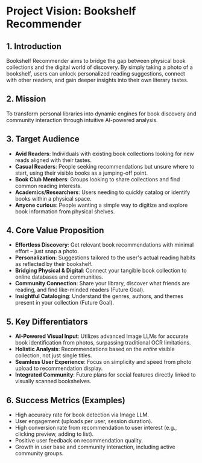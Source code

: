 # Project Vision: Bookshelf Recommender

## 1. Introduction

Bookshelf Recommender aims to bridge the gap between physical book collections and the digital world of discovery. By simply taking a photo of a bookshelf, users can unlock personalized reading suggestions, connect with other readers, and gain deeper insights into their own literary tastes.

## 2. Mission

To transform personal libraries into dynamic engines for book discovery and community interaction through intuitive AI-powered analysis.

## 3. Target Audience

- **Avid Readers**: Individuals with existing book collections looking for new reads aligned with their tastes.
- **Casual Readers**: People seeking recommendations but unsure where to start, using their visible books as a jumping-off point.
- **Book Club Members**: Groups looking to share collections and find common reading interests.
- **Academics/Researchers**: Users needing to quickly catalog or identify books within a physical space.
- **Anyone curious**: People wanting a simple way to digitize and explore book information from physical shelves.

## 4. Core Value Proposition

- **Effortless Discovery**: Get relevant book recommendations with minimal effort – just snap a photo.
- **Personalization**: Suggestions tailored to the user's actual reading habits as reflected by their bookshelf.
- **Bridging Physical & Digital**: Connect your tangible book collection to online databases and communities.
- **Community Connection**: Share your library, discover what friends are reading, and find like-minded readers (Future Goal).
- **Insightful Cataloging**: Understand the genres, authors, and themes present in your collection (Future Goal).

## 5. Key Differentiators

- **AI-Powered Visual Input**: Utilizes advanced Image LLMs for accurate book identification from photos, surpassing traditional OCR limitations.
- **Holistic Analysis**: Recommendations based on the *entire* visible collection, not just single titles.
- **Seamless User Experience**: Focus on simplicity and speed from photo upload to recommendation display.
- **Integrated Community**: Future plans for social features directly linked to visually scanned bookshelves.

## 6. Success Metrics (Examples)

- High accuracy rate for book detection via Image LLM.
- User engagement (uploads per user, session duration).
- High conversion rate from recommendation to user interest (e.g., clicking preview, adding to list).
- Positive user feedback on recommendation quality.
- Growth in user base and community interaction, including active community groups.
